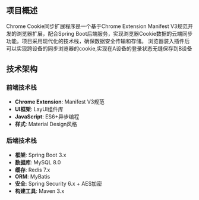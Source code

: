 ## 项目概述

Chrome Cookie同步扩展程序是一个基于Chrome Extension Manifest V3规范开发的浏览器扩展，配合Spring Boot后端服务，实现浏览器Cookie数据的云端同步功能。项目采用现代化的技术栈，确保数据安全传输和存储。
浏览器装入插件后可以实现跨设备的同步浏览器的cookie,实现在A设备的登录状态无缝保存到B设备

## 技术架构

### 前端技术栈
- **Chrome Extension**: Manifest V3规范
- **UI框架**: LayUI组件库
- **JavaScript**: ES6+异步编程
- **样式**: Material Design风格

### 后端技术栈
- **框架**: Spring Boot 3.x
- **数据库**: MySQL 8.0
- **缓存**: Redis 7.x
- **ORM**: MyBatis
- **安全**: Spring Security 6.x + AES加密
- **构建工具**: Maven 3.x

